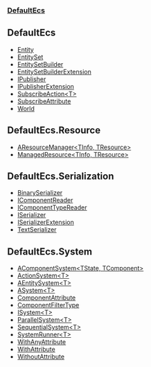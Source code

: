 ### [DefaultEcs](./DefaultEcs.md 'DefaultEcs')
<a name='DefaultEcs'></a>
## DefaultEcs
- [Entity](./DefaultEcs-Entity.md 'DefaultEcs.Entity')
- [EntitySet](./DefaultEcs-EntitySet.md 'DefaultEcs.EntitySet')
- [EntitySetBuilder](./DefaultEcs-EntitySetBuilder.md 'DefaultEcs.EntitySetBuilder')
- [EntitySetBuilderExtension](./DefaultEcs-EntitySetBuilderExtension.md 'DefaultEcs.EntitySetBuilderExtension')
- [IPublisher](./DefaultEcs-IPublisher.md 'DefaultEcs.IPublisher')
- [IPublisherExtension](./DefaultEcs-IPublisherExtension.md 'DefaultEcs.IPublisherExtension')
- [SubscribeAction&lt;T&gt;](./DefaultEcs-SubscribeAction-T-.md 'DefaultEcs.SubscribeAction&lt;T&gt;')
- [SubscribeAttribute](./DefaultEcs-SubscribeAttribute.md 'DefaultEcs.SubscribeAttribute')
- [World](./DefaultEcs-World.md 'DefaultEcs.World')
<a name='DefaultEcs-Resource'></a>
## DefaultEcs.Resource
- [AResourceManager&lt;TInfo, TResource&gt;](./DefaultEcs-Resource-AResourceManager-TInfo-_TResource-.md 'DefaultEcs.Resource.AResourceManager&lt;TInfo, TResource&gt;')
- [ManagedResource&lt;TInfo, TResource&gt;](./DefaultEcs-Resource-ManagedResource-TInfo-_TResource-.md 'DefaultEcs.Resource.ManagedResource&lt;TInfo, TResource&gt;')
<a name='DefaultEcs-Serialization'></a>
## DefaultEcs.Serialization
- [BinarySerializer](./DefaultEcs-Serialization-BinarySerializer.md 'DefaultEcs.Serialization.BinarySerializer')
- [IComponentReader](./DefaultEcs-Serialization-IComponentReader.md 'DefaultEcs.Serialization.IComponentReader')
- [IComponentTypeReader](./DefaultEcs-Serialization-IComponentTypeReader.md 'DefaultEcs.Serialization.IComponentTypeReader')
- [ISerializer](./DefaultEcs-Serialization-ISerializer.md 'DefaultEcs.Serialization.ISerializer')
- [ISerializerExtension](./DefaultEcs-Serialization-ISerializerExtension.md 'DefaultEcs.Serialization.ISerializerExtension')
- [TextSerializer](./DefaultEcs-Serialization-TextSerializer.md 'DefaultEcs.Serialization.TextSerializer')
<a name='DefaultEcs-System'></a>
## DefaultEcs.System
- [AComponentSystem&lt;TState, TComponent&gt;](./DefaultEcs-System-AComponentSystem-TState-_TComponent-.md 'DefaultEcs.System.AComponentSystem&lt;TState, TComponent&gt;')
- [ActionSystem&lt;T&gt;](./DefaultEcs-System-ActionSystem-T-.md 'DefaultEcs.System.ActionSystem&lt;T&gt;')
- [AEntitySystem&lt;T&gt;](./DefaultEcs-System-AEntitySystem-T-.md 'DefaultEcs.System.AEntitySystem&lt;T&gt;')
- [ASystem&lt;T&gt;](./DefaultEcs-System-ASystem-T-.md 'DefaultEcs.System.ASystem&lt;T&gt;')
- [ComponentAttribute](./DefaultEcs-System-ComponentAttribute.md 'DefaultEcs.System.ComponentAttribute')
- [ComponentFilterType](./DefaultEcs-System-ComponentFilterType.md 'DefaultEcs.System.ComponentFilterType')
- [ISystem&lt;T&gt;](./DefaultEcs-System-ISystem-T-.md 'DefaultEcs.System.ISystem&lt;T&gt;')
- [ParallelSystem&lt;T&gt;](./DefaultEcs-System-ParallelSystem-T-.md 'DefaultEcs.System.ParallelSystem&lt;T&gt;')
- [SequentialSystem&lt;T&gt;](./DefaultEcs-System-SequentialSystem-T-.md 'DefaultEcs.System.SequentialSystem&lt;T&gt;')
- [SystemRunner&lt;T&gt;](./DefaultEcs-System-SystemRunner-T-.md 'DefaultEcs.System.SystemRunner&lt;T&gt;')
- [WithAnyAttribute](./DefaultEcs-System-WithAnyAttribute.md 'DefaultEcs.System.WithAnyAttribute')
- [WithAttribute](./DefaultEcs-System-WithAttribute.md 'DefaultEcs.System.WithAttribute')
- [WithoutAttribute](./DefaultEcs-System-WithoutAttribute.md 'DefaultEcs.System.WithoutAttribute')

